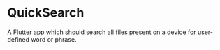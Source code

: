 # QuickSearch
A Flutter app which should search all files present on a device for user-defined word or phrase.
